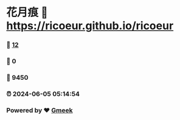 # 花月痕 :link: https://ricoeur.github.io/ricoeur 
### :page_facing_up: [12](https://ricoeur.github.io/ricoeur/tag.html) 
### :speech_balloon: 0 
### :hibiscus: 9450 
### :alarm_clock: 2024-06-05 05:14:54 
### Powered by :heart: [Gmeek](https://github.com/Meekdai/Gmeek)
